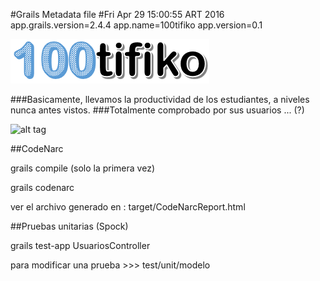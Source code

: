 #Grails Metadata file
#Fri Apr 29 15:00:55 ART 2016
app.grails.version=2.4.4
app.name=100tifiko
app.version=0.1

![alt tag](https://github.com/diegomartin010/100tifiko/blob/master/grails-app/assets/images/logos/logo.png)

###Basicamente, llevamos la productividad de los estudiantes, a niveles nunca antes vistos. 
###Totalmente comprobado por sus usuarios ... (?)

![alt tag](https://s-media-cache-ak0.pinimg.com/originals/8b/aa/00/8baa0000cf5f5533219a9364b4c39101.jpg)

##CodeNarc

grails compile (solo la primera vez)

grails codenarc

ver el archivo generado en :  target/CodeNarcReport.html


##Pruebas unitarias (Spock) 

grails test-app UsuariosController

para modificar una prueba >>> test/unit/modelo

